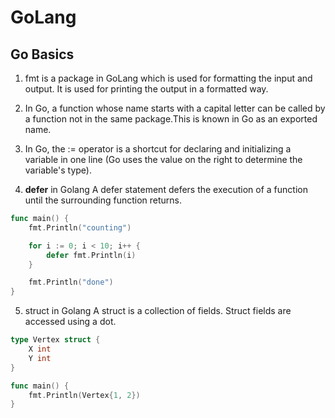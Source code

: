 # GoLang

## Go Basics

1. fmt is a package in GoLang which is used for formatting the input and output. It is used for printing the output in a formatted way.

2. In Go, a function whose name starts with a capital letter can be called by a function not in the same package.This is known in Go as an exported name.

3. In Go, the := operator is a shortcut for declaring and initializing a variable in one line (Go uses the value on the right to determine the variable's type).

4. <b>defer</b> in Golang
   A defer statement defers the execution of a function until the surrounding function returns.

```go
func main() {
	fmt.Println("counting")

	for i := 0; i < 10; i++ {
		defer fmt.Println(i)
	}

	fmt.Println("done")
}

```

5. struct in Golang
   A struct is a collection of fields.
   Struct fields are accessed using a dot.

```go
type Vertex struct {
    X int
    Y int
}

func main() {
    fmt.Println(Vertex{1, 2})
}

```
